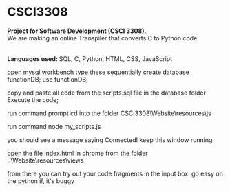 # CSCI3308

<b>Project for Software Development (CSCI 3308).</b> <br />
We are making an online Transpiler that converts C to Python code. <br />
 <br />

<b> Languages used: </b> SQL, C, Python, HTML, CSS, JavaScript 



open mysql workbench
type these sequentially
    create database functionDB;
    use functionDB;
    
copy and paste all code from the scripts.sql file in the database folder
Execute the code;

run command prompt
cd into the folder CSCI3308\Website\resources\js

run command
    node my_scripts.js

you should see a message saying Connected!
keep this window running

open the file index.html in chrome from the folder ..\Website\resources\views

from there you can try out your code fragments in the input box. go easy on the python if, it's buggy
